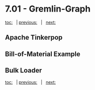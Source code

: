 # 7.01 - Gremlin-Graph

[toc:](June_2021.md) &nbsp; | [previous:](June_2021.md) &nbsp; | &nbsp; [next:](7_02_mongodb.md)


## Apache Tinkerpop




## Bill-of-Material Example




## Bulk Loader





[toc:](June_2021.md) &nbsp; | [previous:](June_2021.md) &nbsp; | &nbsp; [next:](7_02_mongodb.md)